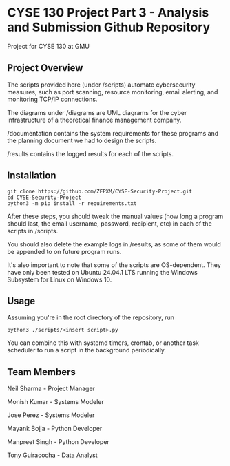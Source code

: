 # CYSE 130 Project Part 3 - Analysis and Submission Github Repository
Project for CYSE 130 at GMU

## Project Overview

The scripts provided here (under /scripts) automate cybersecurity measures, such as port scanning, resource monitoring, email alerting, and monitoring TCP/IP connections.

The diagrams under /diagrams are UML diagrams for the cyber infrastructure of a theoretical finance management company.

/documentation contains the system requirements for these programs and the planning document we had to design the scripts.

/results contains the logged results for each of the scripts. 

## Installation

```
git clone https://github.com/ZEPXM/CYSE-Security-Project.git
cd CYSE-Security-Project
python3 -m pip install -r requirements.txt
```

After these steps, you should tweak the manual values (how long a program should last, the email username, password, recipient, etc) in each of the scripts in /scripts.

You should also delete the example logs in /results, as some of them would be appended to on future program runs.

It's also important to note that some of the scripts are OS-dependent. They have only been tested on Ubuntu 24.04.1 LTS running the Windows Subsystem for Linux on Windows 10.

## Usage

Assuming you're in the root directory of the repository, run

```
python3 ./scripts/<insert script>.py
```

You can combine this with systemd timers, crontab, or another task scheduler to run a script in the background periodically.

## Team Members
Neil Sharma - Project Manager

Monish Kumar - Systems Modeler

Jose Perez - Systems Modeler

Mayank Bojja - Python Developer

Manpreet Singh - Python Developer

Tony Guiracocha - Data Analyst

